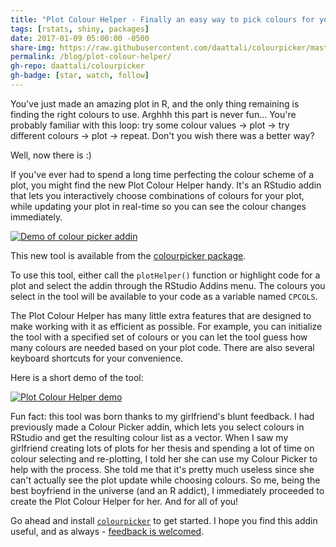 ```yaml
---
title: "Plot Colour Helper - Finally an easy way to pick colours for your R plots!"
tags: [rstats, shiny, packages]
date: 2017-01-09 05:00:00 -0500
share-img: https://raw.githubusercontent.com/daattali/colourpicker/master/inst/assets/img/plothelper-demo.png
permalink: /blog/plot-colour-helper/
gh-repo: daattali/colourpicker
gh-badge: [star, watch, follow]
---
```


You've just made an amazing plot in R, and the only thing remaining is finding the right colours to use. Arghhh this part is never fun... You're probably familiar with this loop: try some colour values -> plot -> try different colours -> plot -> repeat. Don't you wish there was a better way?

Well, now there is :)

If you've ever had to spend a long time perfecting the colour scheme of a plot, you might find the new Plot Colour Helper handy. It's an RStudio addin that lets you interactively choose combinations of colours for your plot, while updating your plot in real-time so you can see the colour changes immediately.

[![Demo of colour picker addin](https://raw.githubusercontent.com/daattali/colourpicker/master/inst/assets/img/plothelper-demo.png)](https://raw.githubusercontent.com/daattali/colourpicker/master/inst/assets/img/plothelper-demo.png)

This new tool is available from the [colourpicker package](https://github.com/daattali/colourpicker). 

To use this tool, either call the `plotHelper()` function or highlight code for a plot and select the addin through the RStudio Addins menu. The colours you select in the tool will be available to your code as a variable named `CPCOLS`.

The Plot Colour Helper has many little extra features that are designed to make working with it as efficient as possible. For example, you can initialize the tool with a specified set of colours or you can let the tool guess how many colours are needed based on your plot code. There are also several keyboard shortcuts for your convenience.

Here is a short demo of the tool:

[![Plot Colour Helper demo](https://raw.githubusercontent.com/daattali/colourpicker/master/inst/assets/img/plothelper-demo.gif)](https://raw.githubusercontent.com/daattali/colourpicker/master/inst/assets/img/plothelper-demo.gif)

Fun fact: this tool was born thanks to my girlfriend's blunt feedback. I had previously made a Colour Picker addin, which lets you select colours in RStudio and get the resulting colour list as a vector. When I saw my girlfriend creating lots of plots for her thesis and spending a lot of time on colour selecting and re-plotting, I told her she can use my Colour Picker to help with the process. She told me that it's pretty much useless since she can't actually see the plot update while choosing colours. So me, being the best boyfriend in the universe (and an R addict), I immediately proceeded to create the Plot Colour Helper for her. And for all of you!

Go ahead and install [`colourpicker`](https://github.com/daattali/colourpicker) to get started. I hope you find this addin useful, and as always - [feedback is welcomed](https://deanattali.com/contact/).
